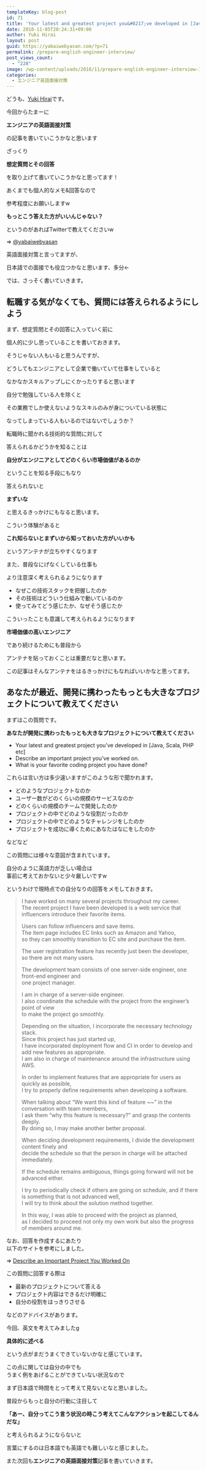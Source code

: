 ```yaml
---
templateKey: blog-post
id: 71
title: 'Your latest and greatest project you&#8217;ve developed in [Java, Scala, PHP etc]~エンジニアの英語面接対策~'
date: 2018-11-05T20:24:31+09:00
author: Yuki Hirai
layout: post
guid: https://yabaiwebyasan.com/?p=71
permalink: /prepare-english-engineer-interview/
post_views_count:
  - "228"
image: /wp-content/uploads/2018/11/prepare-english-engineer-interview-125x125.png
categories:
  - エンジニア英語面接対策
---
```

どうも、<a href="https://twitter.com/iamseninja" target="_blank" rel="nofollow noopener">Yuki Hirai</a>です。

今回からたまーに

<span class="sobig"><b>エンジニアの英語面接対策</b></span>

の記事を書いていこうかなと思います

ざっくり

<span class="big"><b>想定質問とその回答</b></span>

を取り上げて書いていこうかなと思ってます！

あくまでも個人的なメモ&回答なので

参考程度にお願いしますw

**もっとこう答えた方がいいんじゃない？**

というのがあればTwitterで教えてくださいw

=> <a href="https://twitter.com/iamseninja" target="_blank">@yabaiwebyasan</a>

英語面接対策と言ってますが、

日本語での面接でも役立つかなと思います、多分←

では、さっそく書いていきます。

## 転職する気がなくても、質問には答えられるようにしよう

まず、想定質問とその回答に入っていく前に

個人的に少し思っていることを書いておきます。

そうじゃない人もいると思うんですが、

どうしてもエンジニアとして企業で働いていて仕事をしていると

なかなかスキルアップしにくかったりすると思います

自分で勉強している人を除くと

その業務でしか使えないようなスキルのみが身についている状態に

なってしまっている人もいるのではないでしょうか？

転職時に聞かれる技術的な質問に対して

答えられるかどうかを知ることは

**自分がエンジニアとしてどのくらい市場価値があるのか**

ということを知る手段にもなり

答えられないと

<span class="sobig"><b>まずいな</b></span>

と思えるきっかけにもなると思います。

こういう体験があると

**これ知らないとまずいから知っておいた方がいいかも**

というアンテナが立ちやすくなります

また、普段なにげなくしている仕事も

より注意深く考えられるようになります

  * なぜこの技術スタックを把握したのか
  * その技術はどういう仕組みで動いているのか
  * 使ってみてどう感じたか、なぜそう感じたか

こういったことも意識して考えられるようになります

<span class="sobig"><b>市場価値の高いエンジニア</b></span>

であり続けるためにも普段から

アンテナを貼っておくことは重要だなと思います。

この記事はそんなアンテナをはるきっかけにもなればいいかなと思ってます。

## あなたが最近、開発に携わったもっとも大きなプロジェクトについて教えてください

まずはこの質問です。

**あなたが開発に携わったもっとも大きなプロジェクトについて教えてください**

  * Your latest and greatest project you&#8217;ve developed in [Java, Scala, PHP etc]
  * Describe an important project you&#8217;ve worked on.
  * What is your favorite coding project you have done?

これらは言い方は多少違いますがこのような形で聞かれます。

  * どのようなプロジェクトなのか
  * ユーザー数がどのくらいの規模のサービスなのか
  * どのくらいの規模のチームで開発したのか
  * プロジェクトの中でどのような役割だったのか
  * プロジェクトの中でどのようなチャレンジをしたのか
  * プロジェクトを成功に導くためにあなたはなにをしたのか

などなど

この質問には様々な意図が含まれています。

自分のように英語力が乏しい場合は  
事前に考えておかないと少々厳しいですw

というわけで現時点での自分なりの回答をメモしておきます。

> I have worked on many several projects throughout my career.  
> The recent project I have been developed is a web service that influencers introduce their favorite items.
> 
> Users can follow influencers and save items.  
> The item page includes EC links such as Amazon and Yahoo,  
> so they can smoothly transition to EC site and purchase the item.
> 
> The user registration feature has recently just been the developer,  
> so there are not many users.
> 
> The development team consists of one server-side engineer, one front-end engineer and  
> one project manager.
> 
> I am in charge of a server-side engineer.  
> I also coordinate the schedule with the project from the engineer&#8217;s point of view  
> to make the project go smoothly.
> 
> Depending on the situation, I incorporate the necessary technology stack.  
> Since this project has just started up,  
> I have incorporated deployment flow and CI in order to develop and add new features as appropriate.  
> I am also in charge of maintenance around the infrastructure using AWS.
> 
> In order to implement features that are appropriate for users as quickly as possible,  
> I try to properly define requirements when developing a software.
> 
> When talking about &#8220;We want this kind of feature ~~&#8221; in the conversation with team members,  
> I ask them &#8220;why this feature is necessary?&#8221; and grasp the contents deeply.  
> By doing so, I may make another better proposal.
> 
> When deciding development requirements, I divide the development content finely and  
> decide the schedule so that the person in charge will be attached immediately.
> 
> If the schedule remains ambiguous, things going forward will not be advanced either.
> 
> I try to periodically check if others are going on schedule, and if there is something that is not advanced well,  
> I will try to think about the solution method together.
> 
> In this way, I was able to proceed with the project as planned,  
> as I decided to proceed not only my own work but also the progress of members around me. 

なお、回答を作成するにあたり  
以下のサイトを参考にしました。

=> <a href="https://www.livecareer.com/interview/questions/describe-an-important-project-you-worked-on" target="_blank">Describe an Important Project You Worked On</a>

この質問に回答する際は

  * 最新のプロジェクトについて答える
  * プロジェクト内容はできるだけ明確に
  * 自分の役割をはっきりさせる

などのアドバイスがあります。

今回、英文を考えてみましたg

**具体的に述べる**

という点がまだうまくできていないかなと感じています。

この点に関しては自分の中でも  
うまく例をあげることができていない状況なので

まず日本語で時間をとって考えて見ないとなと思いました。

普段からもっと自分の行動に注目して

**「あー、自分ってこう言う状況の時こう考えてこんなアクションを起こしてるんだな」**

と考えられるようにならないと

言葉にするのは日本語でも英語でも難しいなと感じました。

また次回も**エンジニアの英語面接対策**記事を書いていきます。